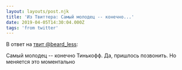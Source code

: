 ```yaml
---
layout: layouts/post.njk
title: 'Из Твиттера: Самый молодец -- конечно...'
date: 2019-04-05T14:30:04.000Z
tags: 'from twitter'
---
```

В ответ на [твит @beard_less](https://twitter.com/_/status/1114172448797274118):

Самый молодец -- конечно Тинькофф. Да, пришлось позвонить. Но меняется это моментально
